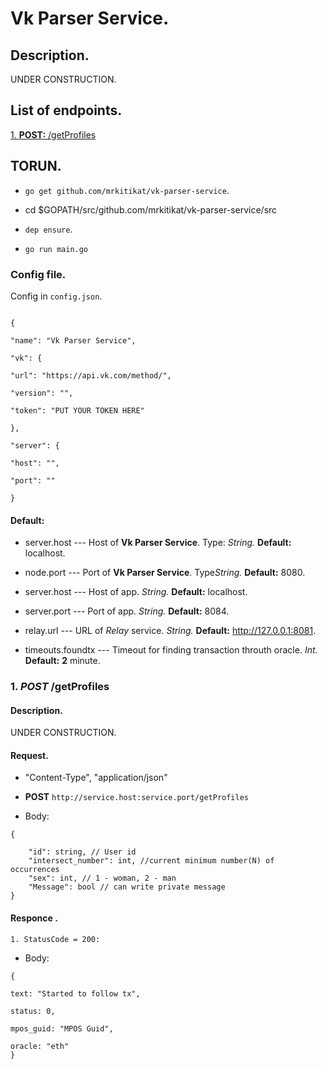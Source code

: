 
# Vk Parser Service.

 
## Description.

  
UNDER CONSTRUCTION.

  

## List of endpoints.


[1. **POST:**  /getProfiles](#get-profiles)
  

## TORUN.


-  `go get github.com/mrkitikat/vk-parser-service`.

- cd $GOPATH/src/github.com/mrkitikat/vk-parser-service/src

-  `dep ensure`.
- `go run main.go`

  

### Config file.

Config in `config.json`.

 
```

{

"name": "Vk Parser Service",

"vk": {

"url": "https://api.vk.com/method/",

"version": "",

"token": "PUT YOUR TOKEN HERE"

},

"server": {

"host": "",

"port": ""

}
```

#### Default:

* server.host --- Host of **Vk Parser Service**. Type: *String.*  **Default:** localhost.

* node.port --- Port of **Vk Parser Service**. Type*String.*  **Default:** 8080.

* server.host --- Host of app. *String.*  **Default:** localhost.

* server.port --- Port of app. *String.*  **Default:** 8084.

* relay.url --- URL of *Relay* service. *String.*  **Default:** http://127.0.0.1:8081.

* timeouts.foundtx --- Timeout for finding transaction throuth oracle. *Int.*  **Default:**  **2** minute.

  
<div  id='get-profiles'/>

  

### 1. *POST* /getProfiles

  

#### Description.

UNDER CONSTRUCTION.

#### Request.

- "Content-Type", "application/json"

- **POST** `http://service.host:service.port/getProfiles`


- Body:
```
{

	"id": string, // User id
	"intersect_number": int, //current minimum number(N) of occurrences
	"sex": int, // 1 - woman, 2 - man
	"Message": bool // can write private message
}
```  

#### Responce .

`1. StatusCode = 200:`

 
- Body:
```
{

text: "Started to follow tx",

status: 0,

mpos_guid: "MPOS Guid",

oracle: "eth"
}
```
